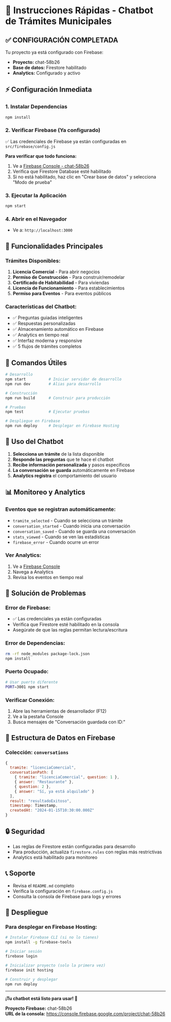 # 🚀 Instrucciones Rápidas - Chatbot de Trámites Municipales

## ✅ **CONFIGURACIÓN COMPLETADA**

Tu proyecto ya está configurado con Firebase:
- **Proyecto:** chat-58b26
- **Base de datos:** Firestore habilitado
- **Analytics:** Configurado y activo

## ⚡ Configuración Inmediata

### 1. Instalar Dependencias
```bash
npm install
```

### 2. Verificar Firebase (Ya configurado)
✅ Las credenciales de Firebase ya están configuradas en `src/firebase/config.js`

**Para verificar que todo funciona:**
1. Ve a [Firebase Console - chat-58b26](https://console.firebase.google.com/project/chat-58b26)
2. Verifica que Firestore Database esté habilitado
3. Si no está habilitado, haz clic en "Crear base de datos" y selecciona "Modo de prueba"

### 3. Ejecutar la Aplicación
```bash
npm start
```

### 4. Abrir en el Navegador
- Ve a: `http://localhost:3000`

## 🎯 Funcionalidades Principales

### Trámites Disponibles:
1. **Licencia Comercial** - Para abrir negocios
2. **Permiso de Construcción** - Para construir/remodelar
3. **Certificado de Habitabilidad** - Para viviendas
4. **Licencia de Funcionamiento** - Para establecimientos
5. **Permiso para Eventos** - Para eventos públicos

### Características del Chatbot:
- ✅ Preguntas guiadas inteligentes
- ✅ Respuestas personalizadas
- ✅ Almacenamiento automático en Firebase
- ✅ Analytics en tiempo real
- ✅ Interfaz moderna y responsive
- ✅ 5 flujos de trámites completos

## 🔧 Comandos Útiles

```bash
# Desarrollo
npm start          # Iniciar servidor de desarrollo
npm run dev        # Alias para desarrollo

# Construcción
npm run build      # Construir para producción

# Pruebas
npm test           # Ejecutar pruebas

# Despliegue en Firebase
npm run deploy     # Desplegar en Firebase Hosting
```

## 📱 Uso del Chatbot

1. **Selecciona un trámite** de la lista disponible
2. **Responde las preguntas** que te hace el chatbot
3. **Recibe información personalizada** y pasos específicos
4. **La conversación se guarda** automáticamente en Firebase
5. **Analytics registra** el comportamiento del usuario

## 📊 Monitoreo y Analytics

### Eventos que se registran automáticamente:
- `tramite_selected` - Cuando se selecciona un trámite
- `conversation_started` - Cuando inicia una conversación
- `conversation_saved` - Cuando se guarda una conversación
- `stats_viewed` - Cuando se ven las estadísticas
- `firebase_error` - Cuando ocurre un error

### Ver Analytics:
1. Ve a [Firebase Console](https://console.firebase.google.com/project/chat-58b26)
2. Navega a Analytics
3. Revisa los eventos en tiempo real

## 🚨 Solución de Problemas

### Error de Firebase:
- ✅ Las credenciales ya están configuradas
- Verifica que Firestore esté habilitado en la consola
- Asegúrate de que las reglas permitan lectura/escritura

### Error de Dependencias:
```bash
rm -rf node_modules package-lock.json
npm install
```

### Puerto Ocupado:
```bash
# Usar puerto diferente
PORT=3001 npm start
```

### Verificar Conexión:
1. Abre las herramientas de desarrollador (F12)
2. Ve a la pestaña Console
3. Busca mensajes de "Conversación guardada con ID:"

## 📁 Estructura de Datos en Firebase

### Colección: `conversations`
```javascript
{
  tramite: "licenciaComercial",
  conversationPath: [
    { tramite: "licenciaComercial", question: 1 },
    { answer: "Restaurante" },
    { question: 2 },
    { answer: "Sí, ya está alquilado" }
  ],
  result: "resultadoExitoso",
  timestamp: Timestamp,
  createdAt: "2024-01-15T10:30:00.000Z"
}
```

## 🔒 Seguridad

- Las reglas de Firestore están configuradas para desarrollo
- Para producción, actualiza `firestore.rules` con reglas más restrictivas
- Analytics está habilitado para monitoreo

## 📞 Soporte

- Revisa el `README.md` completo
- Verifica la configuración en `firebase.config.js`
- Consulta la consola de Firebase para logs y errores

## 🚀 Despliegue

### Para desplegar en Firebase Hosting:
```bash
# Instalar Firebase CLI (si no lo tienes)
npm install -g firebase-tools

# Iniciar sesión
firebase login

# Inicializar proyecto (solo la primera vez)
firebase init hosting

# Construir y desplegar
npm run deploy
```

---

**¡Tu chatbot está listo para usar! 🎉**

**Proyecto Firebase:** chat-58b26  
**URL de la consola:** https://console.firebase.google.com/project/chat-58b26 